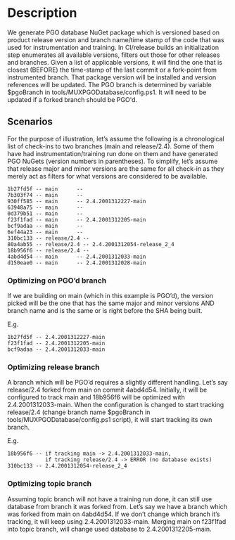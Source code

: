 # Description

We generate PGO database NuGet package which is versioned based on product release version and branch name/time stamp of the code that was used for instrumentation and training.  In CI/release builds an initialization step enumerates all available versions, filters out those for other releases and branches.  Given a list of applicable versions, it will find the one that is closest (BEFORE) the time-stamp of the last commit or a fork-point from instrumented branch.  That package version will be installed and version references will be updated.  The PGO branch is determined by variable $pgoBranch in tools/MUXPGODatabase/config.ps1.  It will need to be updated if a forked branch should be PGO'd.

## Scenarios

For the purpose of illustration, let’s assume the following is a chronological list of check-ins to two branches (main and release/2.4).  Some of them have had instrumentation/training run done on them and have generated PGO NuGets (version numbers in parentheses).  To simplify, let’s assume that release major and minor versions are the same for all check-in as they merely act as filters for what versions are considered to be available.

    1b27fd5f -- main      --
    7b303f74 -- main      --
    930ff585 -- main      -- 2.4.2001312227-main
    63948a75 -- main      --
    0d379b51 -- main      --
    f23f1fad -- main      -- 2.4.2001312205-main
    bcf9adaa -- main      --
    6ef44a23 -- main      --
    310bc133 -- release/2.4 --
    80a4ab55 -- release/2.4 -- 2.4.2001312054-release_2_4
    18b956f6 -- release/2.4 --
    4abd4d54 -- main      -- 2.4.2001312033-main
    d150eae0 -- main      -- 2.4.2001312028-main

### Optimizing on PGO’d branch

If we are building on main (which in this example is PGO’d), the version picked will be the one that has the same major and minor versions AND branch name and is the same or is right before the SHA being built.

E.g.

    1b27fd5f -- 2.4.2001312227-main
    f23f1fad -- 2.4.2001312205-main
    bcf9adaa -- 2.4.2001312033-main

### Optimizing release branch

A branch which will be PGO’d requires a slightly different handling.  Let’s say release/2.4 forked from main on commit 4abd4d54.  Initially, it will be configured to track main and 18b956f6 will be optimized with 2.4.2001312033-main.  When the configuration is changed to start tracking release/2.4 (change branch name $pgoBranch in tools/MUXPGODatabase/config.ps1 script), it will start tracking its own branch.

E.g.

    18b956f6 -- if tracking main -> 2.4.2001312033-main,
                if tracking release/2.4 -> ERROR (no database exists)
    310bc133 -- 2.4.2001312054-release_2_4

### Optimizing topic branch

Assuming topic branch will not have a training run done, it can still use database from branch it was forked from.  Let’s say we have a branch which was forked from main on 4abd4d54.  If we don’t change which branch it’s tracking, it will keep using 2.4.2001312033-main.  Merging main on f23f1fad into topic branch, will change used database to 2.4.2001312205-main.
